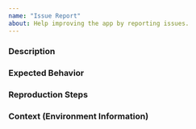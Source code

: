 ```yaml
---
name: "Issue Report"
about: Help improving the app by reporting issues.
---
```


<!-- The bug you're experiencing might have already been reported! -->
<!-- Please, take a minute to look for potential issue duplications before reporting a new issue:
<!-- https://github.com/CodeForVictory/recipes-mvi-playground/issues -->

### Description
<!-- Tell us about the issue you are experiencing. -->

### Expected Behavior
<!-- Tell us what you are expecting to happen. -->

### Reproduction Steps
<!-- Tell us in as much detail as possible the steps you took when you ran into the issue.  -->
<!-- Consider attaching screenshots, videos or any other relevant information.  -->

### Context (Environment Information)
<!-- Include as many relevant details as possible (if applies). -->
<!-- * Device information (brand, version, ...) -->
<!-- * Android version -->
<!-- * Any other details that could be helpful -->
